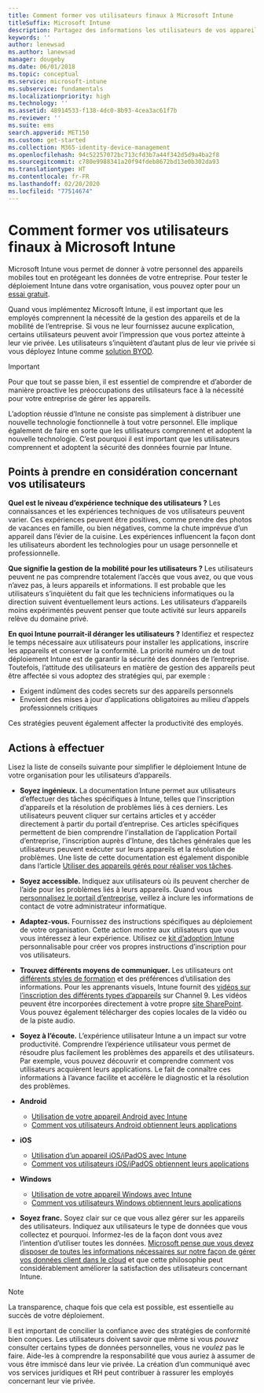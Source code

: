 ```yaml
---
title: Comment former vos utilisateurs finaux à Microsoft Intune
titleSuffix: Microsoft Intune
description: Partagez des informations les utilisateurs de vos appareils pour réussir votre déploiement Intune.
keywords: ''
author: lenewsad
ms.author: lanewsad
manager: dougeby
ms.date: 06/01/2018
ms.topic: conceptual
ms.service: microsoft-intune
ms.subservice: fundamentals
ms.localizationpriority: high
ms.technology: ''
ms.assetid: 48914533-f138-4dc0-8b93-4cea3ac61f7b
ms.reviewer: ''
ms.suite: ems
search.appverid: MET150
ms.custom: get-started
ms.collection: M365-identity-device-management
ms.openlocfilehash: 94c52257072bc713cfd3b7a44f342d5d9a4ba2f8
ms.sourcegitcommit: c780e9988341a20f94fdeb8672bd13e0b302da93
ms.translationtype: HT
ms.contentlocale: fr-FR
ms.lasthandoff: 02/20/2020
ms.locfileid: "77514674"
---
```

# <a name="how-to-educate-your-end-users-about-microsoft-intune"></a>Comment former vos utilisateurs finaux à Microsoft Intune

Microsoft Intune vous permet de donner à votre personnel des appareils mobiles tout en protégeant les données de votre entreprise. Pour tester le déploiement Intune dans votre organisation, vous pouvez opter pour un [essai gratuit](free-trial-sign-up.md).

Quand vous implémentez Microsoft Intune, il est important que les employés comprennent la nécessité de la gestion des appareils et de la mobilité de l’entreprise. Si vous ne leur fournissez aucune explication, certains utilisateurs peuvent avoir l’impression que vous portez atteinte à leur vie privée. Les utilisateurs s’inquiètent d’autant plus de leur vie privée si vous déployez Intune comme [solution BYOD](/enterprise-mobility-security/solutions/byod-design-considerations-guide).

> [!Important]
> Pour que tout se passe bien, il est essentiel de comprendre et d’aborder de manière proactive les préoccupations des utilisateurs face à la nécessité pour votre entreprise de gérer les appareils.

L’adoption réussie d’Intune ne consiste pas simplement à distribuer une nouvelle technologie fonctionnelle à tout votre personnel. Elle implique également de faire en sorte que les utilisateurs comprennent et adoptent la nouvelle technologie. C’est pourquoi il est important que les utilisateurs comprennent et adoptent la sécurité des données fournie par Intune.

## <a name="things-to-consider-about-your-users"></a>Points à prendre en considération concernant vos utilisateurs

__Quel est le niveau d’expérience technique des utilisateurs ?__ Les connaissances et les expériences techniques de vos utilisateurs peuvent varier. Ces expériences peuvent être positives, comme prendre des photos de vacances en famille, ou bien négatives, comme la chute imprévue d’un appareil dans l’évier de la cuisine. Les expériences influencent la façon dont les utilisateurs abordent les technologies pour un usage personnelle et professionnelle.

__Que signifie la gestion de la mobilité pour les utilisateurs ?__ Les utilisateurs peuvent ne pas comprendre totalement l’accès que vous avez, ou que vous n’avez pas, à leurs appareils et informations. Il est probable que les utilisateurs s’inquiètent du fait que les techniciens informatiques ou la direction suivent éventuellement leurs actions. Les utilisateurs d’appareils moins expérimentés peuvent penser que toute activité sur leurs appareils relève du domaine privé.

__En quoi Intune pourrait-il déranger les utilisateurs ?__  Identifiez et respectez le temps nécessaire aux utilisateurs pour installer les applications, inscrire les appareils et conserver la conformité. La priorité numéro un de tout déploiement Intune est de garantir la sécurité des données de l’entreprise. Toutefois, l’attitude des utilisateurs en matière de gestion des appareils peut être affectée si vous adoptez des stratégies qui, par exemple :  

- Exigent indûment des codes secrets sur des appareils personnels
- Envoient des mises à jour d’applications obligatoires au milieu d’appels professionnels critiques  

Ces stratégies peuvent également affecter la productivité des employés.

## <a name="things-you-should-do"></a>Actions à effectuer

Lisez la liste de conseils suivante pour simplifier le déploiement Intune de votre organisation pour les utilisateurs d’appareils.

* __Soyez ingénieux.__ La documentation Intune permet aux utilisateurs d’effectuer des tâches spécifiques à Intune, telles que l’inscription d’appareils et la résolution de problèmes liés à ces derniers. Les utilisateurs peuvent cliquer sur certains articles et y accéder directement à partir du portail d’entreprise. Ces articles spécifiques permettent de bien comprendre l’installation de l’application Portail d’entreprise, l’inscription auprès d’Intune, des tâches générales que les utilisateurs peuvent exécuter sur leurs appareils et la résolution de problèmes. Une liste de cette documentation est également disponible dans l’article [Utiliser des appareils gérés pour réaliser vos tâches](https://docs.microsoft.com/intune-user-help/use-managed-devices-to-get-work-done).

* __Soyez accessible.__ Indiquez aux utilisateurs où ils peuvent chercher de l’aide pour les problèmes liés à leurs appareils. Quand vous [personnalisez le portail d’entreprise](../apps/company-portal-app.md), veillez à inclure les informations de contact de votre administrateur informatique.

* __Adaptez-vous.__ Fournissez des instructions spécifiques au déploiement de votre organisation. Cette action montre aux utilisateurs que vous vous intéressez à leur expérience. Utilisez ce [kit d’adoption Intune](https://aka.ms/IntuneAdoptionKit) personnalisable pour créer vos propres instructions d’inscription pour vos utilisateurs.

* __Trouvez différents moyens de communiquer.__ Les utilisateurs ont [différents styles de formation](https://www.umassd.edu/dss/resources/faculty--staff/how-to-teach-and-accommodate/how-to-accommodate-different-learning-styles/) et des préférences d’utilisation des informations. Pour les apprenants visuels, Intune fournit des [vidéos sur l’inscription des différents types d’appareils](https://channel9.msdn.com/Series/IntuneEnrollment) sur Channel 9. Les vidéos peuvent être incorporées directement à votre propre [site SharePoint](https://support.office.com/article/Embed-a-video-from-Office-365-Video-59e19984-c34e-4be8-889b-f6fa93910581). Vous pouvez également télécharger des copies locales de la vidéo ou de la piste audio.

* __Soyez à l’écoute.__ L’expérience utilisateur Intune a un impact sur votre productivité. Comprendre l’expérience utilisateur vous permet de résoudre plus facilement les problèmes des appareils et des utilisateurs. Par exemple, vous pouvez découvrir et comprendre comment vos utilisateurs acquièrent leurs applications. Le fait de connaître ces informations à l’avance facilite et accélère le diagnostic et la résolution des problèmes.

* **Android**
  * [Utilisation de votre appareil Android avec Intune](https://docs.microsoft.com/intune-user-help/using-your-android-device-with-intune)
  * [Comment vos utilisateurs Android obtiennent leurs applications](end-user-apps-android.md)

* **iOS**
  * [Utilisation d’un appareil iOS/iPadOS avec Intune](https://docs.microsoft.com/intune-user-help/using-your-ios-device-with-intune)
  * [Comment vos utilisateurs iOS/iPadOS obtiennent leurs applications](end-user-apps-ios.md)

* **Windows**
  * [Utilisation de votre appareil Windows avec Intune](https://docs.microsoft.com/intune-user-help/using-your-windows-device-with-intune)
  * [Comment vos utilisateurs Windows obtiennent leurs applications](end-user-apps-windows.md)

* __Soyez franc.__ Soyez clair sur ce que vous allez gérer sur les appareils des utilisateurs. Indiquez aux utilisateurs le type de données que vous collectez et pourquoi. Informez-les de la façon dont vous avez l’intention d’utiliser toutes les données. [Microsoft pense que vous devez disposer de toutes les informations nécessaires sur notre façon de gérer vos données client dans le cloud](https://www.microsoft.com/trustcenter/about/transparency) et que cette philosophie peut considérablement améliorer la satisfaction des utilisateurs concernant Intune.

> [!Note]
> La transparence, chaque fois que cela est possible, est essentielle au succès de votre déploiement.

Il est important de concilier la confiance avec des stratégies de conformité bien conçues. Les utilisateurs doivent savoir que même si vous *pouvez* consulter certains types de données personnelles, vous ne *voulez* pas le faire. Aide-les à comprendre la responsabilité que vous auriez à assumer de vous être immiscé dans leur vie privée. La création d’un communiqué avec vos services juridiques et RH peut contribuer à rassurer les employés concernant leur vie privée.
